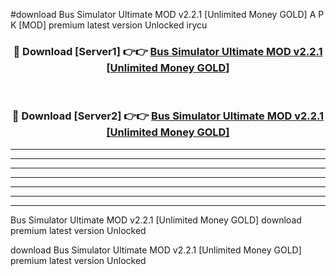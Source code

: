 #download Bus Simulator Ultimate MOD v2.2.1 [Unlimited Money GOLD] A P K [MOD] premium latest version Unlocked irycu 



<div align="center">
<h3>🔴 Download [Server1] 👉👉 <a href="https://apkdownload3.web.app/">Bus Simulator Ultimate MOD v2.2.1 [Unlimited Money GOLD]</a></h3><br>

<h3>🔴 Download [Server2] 👉👉 <a href="https://apkdownload3.web.app/">Bus Simulator Ultimate MOD v2.2.1 [Unlimited Money GOLD]</a></h3>
</div>





----------------------------------------------------------

----------------------------------------------------------

----------------------------------------------------------

----------------------------------------------------------

----------------------------------------------------------

----------------------------------------------------------

----------------------------------------------------------

Bus Simulator Ultimate MOD v2.2.1 [Unlimited Money GOLD] download premium latest version Unlocked

download Bus Simulator Ultimate MOD v2.2.1 [Unlimited Money GOLD] premium latest version Unlocked
